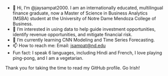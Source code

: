 - 👋 Hi, I’m @jaysampat2000. I am an internationally educated, multilingual finance graduate, now a Master of Science in Business Analytics (MSBA) student at the University of Notre Dame Mendoza College of Business.
- 👀 I’m interested in using data to help guide investment opportunities, identify revenue opportunities, and mitigate financial risk.
- 🌱 I’m currently learning CNN Modeling and Time Series Forecasting.
- 📫 How to reach me: Email: jsampat@nd.edu
- Fun fact: I speak 6 languages, including Hindi and French, I love playing ping-pong, and I am a vegetarian.

Thank you for taking the time to read my GitHub profile. Go Irish!

<!---
jaysampat2000/jaysampat2000 is a ✨ special ✨ repository because its `README.md` (this file) appears on your GitHub profile.
You can click the Preview link to take a look at your changes.
--->
